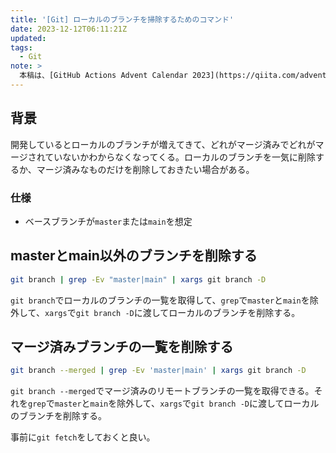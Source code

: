 ```yaml
---
title: '[Git] ローカルのブランチを掃除するためのコマンド'
date: 2023-12-12T06:11:21Z
updated:
tags:
  - Git
note: >
  本稿は、[GitHub Actions Advent Calendar 2023](https://qiita.com/advent-calendar/2023/github-actions)の5日目の記事です。
---
```


## 背景

開発しているとローカルのブランチが増えてきて、どれがマージ済みでどれがマージされていないかわからなくなってくる。ローカルのブランチを一気に削除するか、マージ済みなものだけを削除しておきたい場合がある。

### 仕様

- ベースブランチが`master`または`main`を想定

## <!-- textlint-disable -->master<!-- textlint-enable -->とmain以外のブランチを削除する

```bash
git branch | grep -Ev "master|main" | xargs git branch -D
```

`git branch`でローカルのブランチの一覧を取得して、`grep`で`master`と`main`を除外して、`xargs`で`git branch -D`に渡してローカルのブランチを削除する。

## マージ済みブランチの一覧を削除する

```bash
git branch --merged | grep -Ev 'master|main' | xargs git branch -D
```

`git branch --merged`でマージ済みのリモートブランチの一覧を取得できる。それを`grep`で`master`と`main`を除外して、`xargs`で`git branch -D`に渡してローカルのブランチを削除する。

事前に`git fetch`をしておくと良い。
